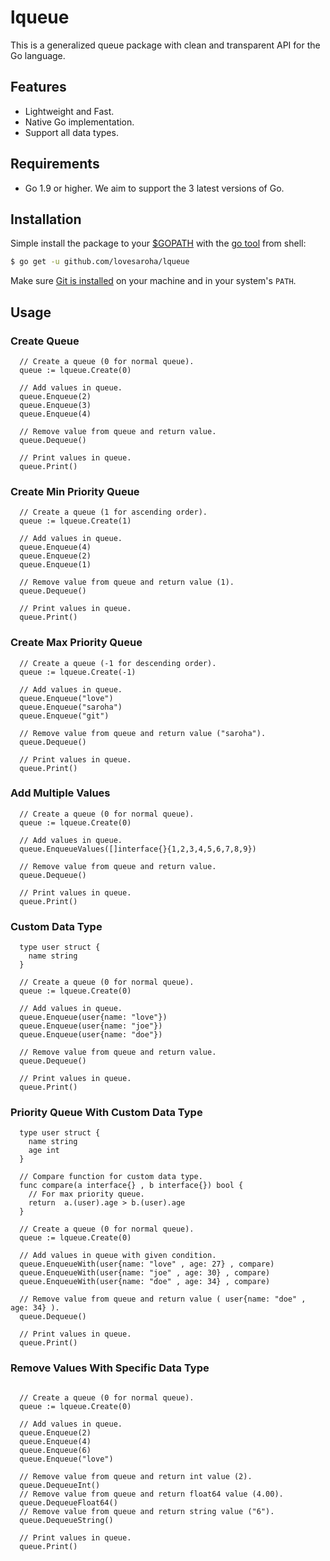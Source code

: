 # lqueue
This is a generalized queue package with clean and transparent API for the Go language.

## Features
- Lightweight and Fast.
- Native Go implementation.
- Support all data types.

## Requirements
- Go 1.9 or higher. We aim to support the 3 latest versions of Go.

## Installation
Simple install the package to your [$GOPATH](https://github.com/golang/go/wiki/GOPATH "GOPATH") with the [go tool](https://golang.org/cmd/go/ "go command") from shell:
```bash
$ go get -u github.com/lovesaroha/lqueue
```
Make sure [Git is installed](https://git-scm.com/downloads) on your machine and in your system's `PATH`.

## Usage

### Create Queue

```Golang
  // Create a queue (0 for normal queue).
  queue := lqueue.Create(0)

  // Add values in queue.
  queue.Enqueue(2)
  queue.Enqueue(3)
  queue.Enqueue(4)

  // Remove value from queue and return value.
  queue.Dequeue()

  // Print values in queue.
  queue.Print()

```

### Create Min Priority Queue

```Golang
  // Create a queue (1 for ascending order).
  queue := lqueue.Create(1)

  // Add values in queue.
  queue.Enqueue(4)
  queue.Enqueue(2)
  queue.Enqueue(1)

  // Remove value from queue and return value (1).
  queue.Dequeue()

  // Print values in queue.
  queue.Print()

```

### Create Max Priority Queue

```Golang
  // Create a queue (-1 for descending order).
  queue := lqueue.Create(-1)

  // Add values in queue.
  queue.Enqueue("love")
  queue.Enqueue("saroha")
  queue.Enqueue("git")

  // Remove value from queue and return value ("saroha").
  queue.Dequeue()

  // Print values in queue.
  queue.Print()

```

### Add Multiple Values

```Golang
  // Create a queue (0 for normal queue).
  queue := lqueue.Create(0)

  // Add values in queue.
  queue.EnqueueValues([]interface{}{1,2,3,4,5,6,7,8,9})

  // Remove value from queue and return value.
  queue.Dequeue()

  // Print values in queue.
  queue.Print()
```

### Custom Data Type
```Golang 
  type user struct {
    name string
  }

  // Create a queue (0 for normal queue).
  queue := lqueue.Create(0)

  // Add values in queue.
  queue.Enqueue(user{name: "love"})
  queue.Enqueue(user{name: "joe"})
  queue.Enqueue(user{name: "doe"})

  // Remove value from queue and return value.
  queue.Dequeue()

  // Print values in queue.
  queue.Print()

```
### Priority Queue With Custom Data Type
```Golang 
  type user struct {
    name string
    age int
  }

  // Compare function for custom data type.
  func compare(a interface{} , b interface{}) bool {
    // For max priority queue.
    return  a.(user).age > b.(user).age
  }

  // Create a queue (0 for normal queue).
  queue := lqueue.Create(0)

  // Add values in queue with given condition.
  queue.EnqueueWith(user{name: "love" , age: 27} , compare)
  queue.EnqueueWith(user{name: "joe" , age: 30} , compare)
  queue.EnqueueWith(user{name: "doe" , age: 34} , compare)

  // Remove value from queue and return value ( user{name: "doe" , age: 34} ).
  queue.Dequeue()

  // Print values in queue.
  queue.Print()

```

### Remove Values With Specific Data Type
```Golang 

  // Create a queue (0 for normal queue).
  queue := lqueue.Create(0)

  // Add values in queue.
  queue.Enqueue(2)
  queue.Enqueue(4)
  queue.Enqueue(6)
  queue.Enqueue("love")

  // Remove value from queue and return int value (2).
  queue.DequeueInt()
  // Remove value from queue and return float64 value (4.00).
  queue.DequeueFloat64()
  // Remove value from queue and return string value ("6").
  queue.DequeueString()

  // Print values in queue.
  queue.Print()
```  
